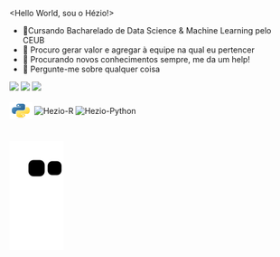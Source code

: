 <Hello World, sou o Hézio!>

- 🌱Cursando Bacharelado de Data Science & Machine Learning pelo CEUB  
- 👯 Procuro gerar valor e agregar à equipe na qual eu pertencer
- 🤔 Procurando novos conhecimentos sempre, me da um help!
- 💬 Pergunte-me sobre qualquer coisa

 
<div>
  <a href="https://www.linkedin.com/in/hezio-silva/" target="_blank"><img src="https://img.shields.io/badge/-LinkedIn-%230077B5?style=for-the-badge&logo=linkedin&logoColor=white" target="_blank"></a>  
  <a href = "hezios43@gmail.com"><img src="https://img.shields.io/badge/-Gmail-%23333?style=for-the-badge&logo=gmail&logoColor=white" target="_blank"></a>
  <a href="https://www.instagram.com/hezio_s/" target="_blank"><img src="https://img.shields.io/badge/-Instagram-%23E4405F?style=for-the-badge&logo=instagram&logoColor=white" target="_blank"></a>
  
</div>

</div>
<div style="display: inline_block"><br>
  <img align="center" alt="Hezio-Python" height="30" width="40" src="https://raw.githubusercontent.com/devicons/devicon/master/icons/python/python-original.svg">
 <img align="center" alt="Hezio-R" height="30" width="40" src="https://cdn.jsdelivr.net/gh/devicons/devicon/icons/rstudio/rstudio-original.svg">
  <img align="center" alt="Hezio-Python" height="30" width="40"
  src="https://cdn.jsdelivr.net/gh/devicons/devicon/icons/git/git-original.svg" />
 </div>
 
 <h1><h1>
 


  ![Snake animation](https://github.com/HezioS1lv4/HezioS1lv4/blob/output/github-contribution-grid-snake.svg)
 
</div>
